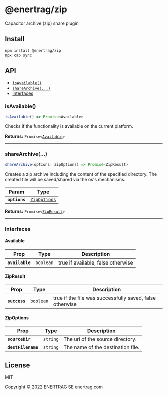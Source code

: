 # @enertrag/zip

Capacitor archive (zip) share plugin

## Install

```bash
npm install @enertrag/zip
npx cap sync
```

## API

<docgen-index>

- [`isAvailable()`](#isavailable)
- [`shareArchive(...)`](#sharearchive)
- [Interfaces](#interfaces)

</docgen-index>

<docgen-api>
<!--Update the source file JSDoc comments and rerun docgen to update the docs below-->

### isAvailable()

```typescript
isAvailable() => Promise<Available>
```

Checks if the functionality is available on the current platform.

**Returns:** <code>Promise&lt;<a href="#available">Available</a>&gt;</code>

---

### shareArchive(...)

```typescript
shareArchive(options: ZipOptions) => Promise<ZipResult>
```

Creates a zip archive including the content of the specified directory.
The created file will be saved/shared via the os's mechanisms.

| Param         | Type                                              |
| ------------- | ------------------------------------------------- |
| **`options`** | <code><a href="#zipoptions">ZipOptions</a></code> |

**Returns:** <code>Promise&lt;<a href="#zipresult">ZipResult</a>&gt;</code>

---

### Interfaces

#### Available

| Prop            | Type                 | Description                        |
| --------------- | -------------------- | ---------------------------------- |
| **`available`** | <code>boolean</code> | true if available, false otherwise |

#### ZipResult

| Prop          | Type                 | Description                                              |
| ------------- | -------------------- | -------------------------------------------------------- |
| **`success`** | <code>boolean</code> | true if the file was successfully saved, false otherwise |

#### ZipOptions

| Prop               | Type                | Description                       |
| ------------------ | ------------------- | --------------------------------- |
| **`sourceDir`**    | <code>string</code> | The uri of the source directory.  |
| **`destFilename`** | <code>string</code> | The name of the destination file. |

</docgen-api>

## License

MIT

Copyright © 2022 ENERTRAG SE
enertrag.com
